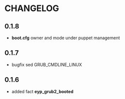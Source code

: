 # CHANGELOG

## 0.1.8

* **boot.cfg** owner and mode under puppet management

## 0.1.7

* bugfix sed GRUB_CMDLINE_LINUX

## 0.1.6

* added fact **eyp_grub2_booted**
